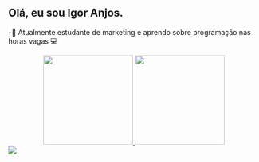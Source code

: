 ## Olá, eu sou Igor Anjos.
 
-📘 Atualmente estudante de marketing e aprendo sobre programação nas horas vagas 💻
<div align="center">
  <a href="https://github.com/IgorcAjos">
  <img height="180em" src="https://github-readme-stats.vercel.app/api?username=IgorcAnjos&show_icons=true&theme=dracula&include_all_commits=true&count_private=true"/>
  <img height="180em" src="https://github-readme-stats.vercel.app/api/top-langs/?username=IgorcAnjos&layout=compact&langs_count=7&theme=dracula"/>
</div>
<div>
  
</div>
<div>
<a haref="www.linkedin.com/in/igoranjos14" target="_blank"><img src="https://img.shields.io/badge/LinkedIn-0077B5?style=for-the-badge&logo=linkedin&logoColor=white" target="_blank"><a/>
</div>
